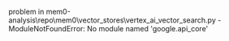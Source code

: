 problem in mem0-analysis\repo\mem0\vector_stores\vertex_ai_vector_search.py - ModuleNotFoundError: No module named 'google.api_core'

